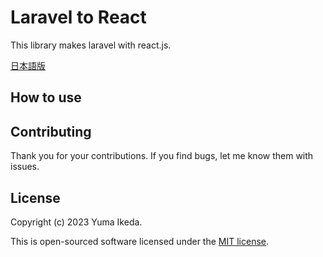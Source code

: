 # Laravel to React

This library makes laravel with react.js.

[日本語版](https://qiita.com/ikepu-tp)

## How to use

## Contributing

Thank you for your contributions. If you find bugs, let me know them with issues.

## License

Copyright (c) 2023 Yuma Ikeda.

This is open-sourced software licensed under the [MIT license](LICENSE).
